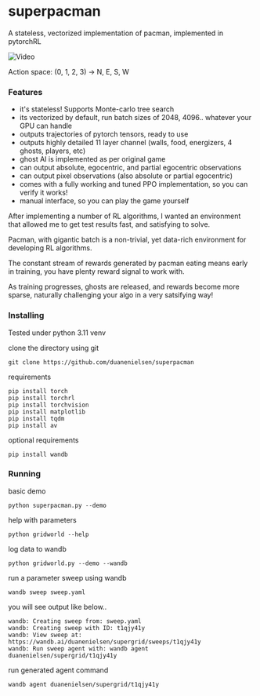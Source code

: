 # superpacman

A stateless, vectorized implementation of pacman, implemented in pytorchRL

![Video](https://youtu.be/ipKug2QtlUw)

Action space: (0, 1, 2, 3) -> N, E, S, W

### Features

  * it's stateless!  Supports Monte-carlo tree search
  * its vectorized by default, run batch sizes of 2048, 4096.. whatever your GPU can handle
  * outputs trajectories of pytorch tensors, ready to use
  * outputs highly detailed 11 layer channel (walls, food, energizers, 4 ghosts, players, etc)
  * ghost AI is implemented as per original game
  * can output absolute, egocentric, and partial egocentric observations
  * can output pixel observations (also absolute or partial egocentric)
  * comes with a fully working and tuned PPO implementation, so you can verify it works!
  * manual interface, so you can play the game yourself

After implementing a number of RL algorithms, I wanted an environment that allowed me to get test results fast, and satisfying to solve.

Pacman, with gigantic batch is a non-trivial, yet data-rich environment for developing RL algorithms.

The constant stream of rewards generated by pacman eating means early in training, you have plenty reward signal to work with.

As training progresses, ghosts are released, and rewards become more sparse, naturally challenging your algo in a very satsifying way!


### Installing

Tested under python 3.11 venv

clone the directory using git

```commandline
git clone https://github.com/duanenielsen/superpacman
```

requirements

```commandline
pip install torch
pip install torchrl
pip install torchvision
pip install matplotlib
pip install tqdm
pip install av
```

optional requirements
```commandline
pip install wandb
```

### Running

basic demo
```commandline
python superpacman.py --demo
```

help with parameters
```commandline
python gridworld --help
```

log data to wandb
```commandline
python gridworld.py --demo --wandb
```

run a parameter sweep using wandb
```commandline
wandb sweep sweep.yaml
```

you will see output like below..
```commandline
wandb: Creating sweep from: sweep.yaml
wandb: Creating sweep with ID: t1qjy41y
wandb: View sweep at: https://wandb.ai/duanenielsen/supergrid/sweeps/t1qjy41y
wandb: Run sweep agent with: wandb agent duanenielsen/supergrid/t1qjy41y
```

run generated agent command
```commandline
wandb agent duanenielsen/supergrid/t1qjy41y
```
